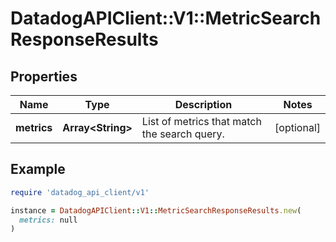 # DatadogAPIClient::V1::MetricSearchResponseResults

## Properties

| Name | Type | Description | Notes |
| ---- | ---- | ----------- | ----- |
| **metrics** | **Array&lt;String&gt;** | List of metrics that match the search query. | [optional] |

## Example

```ruby
require 'datadog_api_client/v1'

instance = DatadogAPIClient::V1::MetricSearchResponseResults.new(
  metrics: null
)
```

